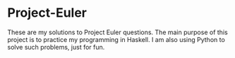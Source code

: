 # Project-Euler
These are my solutions to Project Euler questions. The main purpose of this project is to practice my programming in Haskell. I am also using Python to solve such problems, just for fun.